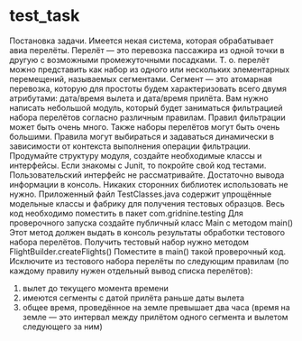 # test_task
Постановка задачи.
Имеется некая система, которая обрабатывает авиа перелёты. Перелёт — это перевозка пассажира из одной точки в другую с возможными промежуточными посадками. Т. о. перелёт можно представить как набор из одного или нескольких элементарных перемещений, называемых сегментами. Сегмент — это атомарная перевозка, которую для простоты будем характеризовать всего двумя атрибутами: дата/время вылета и дата/время прилёта.
Вам нужно написать небольшой модуль, который будет заниматься фильтрацией набора перелётов согласно различным правилам. Правил фильтрации может быть очень много. Также наборы перелётов могут быть очень большими. Правила могут выбираться и задаваться динамически в зависимости от контекста выполнения операции фильтрации.
Продумайте структуру модуля, создайте необходимые классы и интерфейсы. Если знакомы с Junit, то покройте свой код тестами. Пользовательский интерфейс не рассматривайте. Достаточно вывода информации в консоль. Никаких сторонних библиотек использовать не нужно.
Приложенный файл TestClasses.java содержит упрощённые модельные классы и фабрику для получения тестовых образцов. Весь код необходимо поместить в пакет com.gridnine.testing
Для проверочного запуска создайте публичный класс Main c методом main() Этот метод должен выдать в консоль результаты обработки тестового набора перелётов. Получить тестовый набор нужно методом FlightBuilder.createFlights()
Поместите в main() такой проверочный код. Исключите из тестового набора перелёты по следующим правилам (по каждому правилу нужен отдельный вывод списка перелётов):
1.	вылет до текущего момента времени
2.	имеются сегменты с датой прилёта раньше даты вылета
3.	общее время, проведённое на земле превышает два часа (время на земле — это интервал между прилётом одного сегмента и вылетом следующего за ним)

